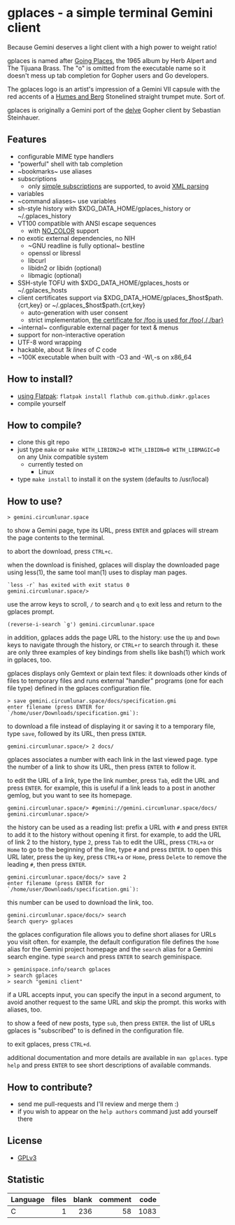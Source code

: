 # gplaces - a simple terminal Gemini client

Because Gemini deserves a light client with a high power to weight ratio!

gplaces is named after [Going Places](https://en.wikipedia.org/wiki/Going_Places_(Herb_Alpert_and_the_Tijuana_Brass_album)), the 1965 album by Herb Alpert and The Tijuana Brass. The "o" is omitted from the executable name so it doesn't mess up tab completion for Gopher users and Go developers.

The gplaces logo is an artist's impression of a Gemini VII capsule with the red accents of a [Humes and Berg](https://humesandberg.com) Stonelined straight trumpet mute. Sort of.

gplaces is originally a Gemini port of the [delve](https://github.com/kieselsteini/delve) Gopher client by Sebastian Steinhauer.

## Features
- configurable MIME type handlers
- "powerful" shell with tab completion
- ~bookmarks~ use aliases
- subscriptions
	- only [simple subscriptions](https://gemini.circumlunar.space/docs/companion/subscription.gmi) are supported, to avoid [XML parsing](https://cve.mitre.org/cgi-bin/cvekey.cgi?keyword=xml)
- variables
- ~command aliases~ use variables
- sh-style history with $XDG_DATA_HOME/gplaces_history or ~/.gplaces_history
- VT100 compatible with ANSI escape sequences
	- with [NO_COLOR](https://no-color.org/) support
- no exotic external dependencies, no NIH
	- ~GNU readline is fully optional~ bestline
	- openssl or libressl
	- libcurl
	- libidn2 or libidn (optional)
	- libmagic (optional)
- SSH-style TOFU with $XDG_DATA_HOME/gplaces_hosts or ~/.gplaces_hosts
- client certificates support via $XDG_DATA_HOME/gplaces_$host$path.{crt,key} or ~/.gplaces_$host$path.{crt,key}
	- auto-generation with user consent
	- strict implementation, [the certificate for /foo is used for /foo{,/,/bar}](https://gitlab.com/gemini-specification/protocol/-/blob/75fdc58c6f76a8172ccd7dbf90824dd6146ed0b6/specification.gmi#L116)
- ~internal~ configurable external pager for text & menus
- support for non-interactive operation
- UTF-8 word wrapping
- hackable, about *1k lines* of *C* code
- ~100K executable when built with -O3 and -Wl,-s on x86_64

## How to install?
- [using Flatpak](https://flathub.org/apps/details/com.github.dimkr.gplaces): `flatpak install flathub com.github.dimkr.gplaces`
- compile yourself

## How to compile?
- clone this git repo
- just type `make` or `make WITH_LIBIDN2=0 WITH_LIBIDN=0 WITH_LIBMAGIC=0` on any Unix compatible system
	- currently tested on
		- Linux
- type `make install` to install it on the system (defaults to /usr/local)

## How to use?

    > gemini.circumlunar.space

to show a Gemini page, type its URL, press `ENTER` and gplaces will stream the page contents to the terminal.

to abort the download, press `CTRL+c`.

when the download is finished, gplaces will display the downloaded page using less(1), the same tool man(1) uses to display man pages.

    `less -r` has exited with exit status 0
    gemini.circumlunar.space/> 

use the arrow keys to scroll, `/` to search and `q` to exit less and return to the gplaces prompt.

    (reverse-i-search `g') gemini.circumlunar.space

in addition, gplaces adds the page URL to the history: use the `Up` and `Down` keys to navigate through the history, or `CTRL+r` to search through it. these are only three examples of key bindings from shells like bash(1) which work in gplaces, too.

gplaces displays only Gemtext or plain text files: it downloads other kinds of files to temporary files and runs external "handler" programs (one for each file type) defined in the gplaces configuration file.

    > save gemini.circumlunar.space/docs/specification.gmi
    enter filename (press ENTER for `/home/user/Downloads/specification.gmi`):

to download a file instead of displaying it or saving it to a temporary file, type `save`, followed by its URL, then press `ENTER`.

    gemini.circumlunar.space/> 2 docs/

gplaces associates a number with each link in the last viewed page. type the number of a link to show its URL, then press `ENTER` to follow it.

to edit the URL of a link, type the link number, press `Tab`, edit the URL and press `ENTER`. for example, this is useful if a link leads to a post in another gemlog, but you want to see its homepage.

    gemini.circumlunar.space/> #gemini://gemini.circumlunar.space/docs/
    gemini.circumlunar.space/> 

the history can be used as a reading list: prefix a URL with `#` and press `ENTER` to add it to the history without opening it first. for example, to add the URL of link 2 to the history, type `2`, press `Tab` to edit the URL, press `CTRL+a` or `Home` to go to the beginning of the line, type `#` and press `ENTER`. to open this URL later, press the `Up` key, press `CTRL+a` or `Home`, press `Delete` to remove the leading `#`, then press `ENTER`.

    gemini.circumlunar.space/docs/> save 2
    enter filename (press ENTER for `/home/user/Downloads/specification.gmi`):

this number can be used to download the link, too.

    gemini.circumlunar.space/docs/> search
    Search query> gplaces

the gplaces configuration file allows you to define short aliases for URLs you visit often. for example, the default configuration file defines the `home` alias for the Gemini project homepage and the `search` alias for a Gemini search engine. type `search` and press `ENTER` to search geminispace.

    > geminispace.info/search gplaces
    > search gplaces
    > search "gemini client"

if a URL accepts input, you can specify the input in a second argument, to avoid another request to the same URL and skip the prompt. this works with aliases, too.

to show a feed of new posts, type `sub`, then press `ENTER`. the list of URLs gplaces is "subscribed" to is defined in the configuration file.

to exit gplaces, press `CTRL+d`.

additional documentation and more details are available in `man gplaces`. type `help` and press `ENTER` to see short descriptions of available commands.

## How to contribute?
- send me pull-requests and I'll review and merge them :)
- if you wish to appear on the `help authors` command just add yourself there

## License
- [GPLv3](https://www.gnu.org/licenses/gpl-3.0.html)

## Statistic
Language|files|blank|comment|code
:-------|-------:|-------:|-------:|-------:
C|1|236|58|1083
